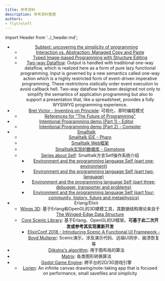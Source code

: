 ```yaml
---
title: 参考资料
description: 参考资料整理
authors:
- flytreleft
---
```


import Header from '../_header.md';

<Header />


- [Subtext: uncovering the simplicity of programming](https://www.subtext-lang.org/)
  - [Interaction vs. Abstraction: Managed Copy and Paste](https://www.subtext-lang.org/PAINT22.pdf)
  - [Typed Image-based Programming with Structure Editing](https://arxiv.org/pdf/2110.08993)
  - [Two-way Dataflow](https://vimeo.com/106073134): Output is handled with traditional one-way dataflow,
    which is realized here as a form of pure lazy functional programming.
    Input is governed by a new semantics called one-way action
    which is a highly restricted form of event-driven imperative programming.
    These restrictions statically order event execution to avoid callback hell.
    Two-way dataflow has been designed not only to simplify the semantics of application programming
    but also to support a presentation that, like a spreadsheet,
    provides a fully WYSIWYG programming experience.
- [Bret Victor - Inventing on Principle](https://www.youtube.com/watch?v=EGqwXt90ZqA): 可视化、即时编程模式
  - [References for "The Future of Programming"](http://worrydream.com/dbx/)
- [Intentional Programming demo (Part 1) - Editor](https://www.youtube.com/watch?v=tSnnfUj1XCQ)
  - [Intentional Programming demo (Part 2) - Compiler](https://www.youtube.com/watch?v=ZZDwB4-DPXE)
- [Smalltalk](https://zh.wikipedia.org/wiki/Smalltalk)
  - [Smalltalk IDE - Pharo](https://pharo.org/features)
  - [Smalltalk Web框架](https://github.com/seasidest/seaside)
  - [Smalltalk实现的数据库 - Gemstone](https://en.wikipedia.org/wiki/Gemstone_(database))
  - [Series about Self](http://blog.rfox.eu/en/Programming/Series_about_Self.html): Smalltalk方言Self操作系统介绍
    - [Environment and the programming language Self (part one; environment)](http://blog.rfox.eu/en/Programming/Series_about_Self/Environment_and_the_programming_language_Self_part_one_environment.html)
    - [Environment and the programming language Self (part two; language)](http://blog.rfox.eu/en/Programming/Series_about_Self/Environment_and_the_programming_language_Self_part_two_language.html)
    - [Environment and the programming language Self (part three; debugger, transporter and problems)](http://blog.rfox.eu/en/Programming/Series_about_Self/Environment_and_the_programming_language_Self_part_three_debugger.html)
    - [Environment and the programming language Self (part four; community, history, future and metaphysics)](http://blog.rfox.eu/en/Programming/Series_about_Self/Environment_and_the_programming_language_Self_part_four_community.html)
- Erlang/Elixir
  - [Wings 3D](http://www.wings3d.com/): 基于Erlang和OpenGL的3D建模工具，其数据结构理论来自于[The Winged-Edge Data Structure](https://pages.mtu.edu/%7Eshene/COURSES/cs3621/NOTES/model/winged-e.html)
  - [Core Scenic Library](https://github.com/ScenicFramework/scenic): 基于Erlang、OpenGL的UI框架。**可基于此二次开发或参考其实现重新开发**
    - [ElixirConf 2018 - Introducing Scenic A Functional UI Framework - Boyd Multerer](https://www.youtube.com/watch?v=1QNxLNMq3Uw):
      Scenic演示，涉及演示代码、远端UI同步、崩溃恢复等
- [Dijkstra's algorithm](https://en.wikipedia.org/wiki/Dijkstra%27s_algorithm): 用于图布局的算法
- [Matrix](https://en.wikipedia.org/wiki/Matrix_(mathematics)): 各类图形转换算法
- [Godot Game Engine](https://godotengine.org/): 跨平台的2D/3D游戏引擎
  - [Lorien](https://github.com/mbrlabs/Lorien):
    An infinite canvas drawing/note-taking app that is focused on performance, small savefiles and simplicity
